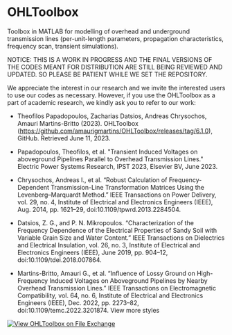 # OHLToolbox

Toolbox in MATLAB for modelling of overhead and underground transmission lines (per-unit-length parameters, propagation characteristics, frequency scan, transient simulations).

NOTICE: THIS IS A WORK IN PROGRESS AND THE FINAL VERSIONS OF THE CODES MEANT FOR DISTRIBUTION ARE STILL BEING REVIEWED AND UPDATED. SO PLEASE BE PATIENT WHILE WE SET THE REPOSITORY.

We appreciate the interest in our research and we invite the interested users to use our codes as necessary. However, if you use the OHLToolbox as a part of academic research, we kindly ask you to refer to our work:

- Theofilos Papadopoulos, Zacharias Datsios, Andreas Chrysochos, Amauri Martins-Britto (2023). OHLToolbox (https://github.com/amaurigmartins/OHLToolbox/releases/tag/6.1.0), GitHub. Retrieved June 11, 2023.

- Papadopoulos, Theofilos, et al. "Transient Induced Voltages on aboveground Pipelines Parallel to Overhead Transmission Lines." Electric Power Systems Research, IPST 2023, Elsevier BV, June 2023.

- Chrysochos, Andreas I., et al. “Robust Calculation of Frequency-Dependent Transmission-Line Transformation Matrices Using the Levenberg–Marquardt Method.” IEEE Transactions on Power Delivery, vol. 29, no. 4, Institute of Electrical and Electronics Engineers (IEEE), Aug. 2014, pp. 1621–29, doi:10.1109/tpwrd.2013.2284504.

-  Datsios, Z. G., and P. N. Mikropoulos. “Characterization of the Frequency Dependence of the Electrical Properties of Sandy Soil with Variable Grain Size and Water Content.” IEEE Transactions on Dielectrics and Electrical Insulation, vol. 26, no. 3, Institute of Electrical and Electronics Engineers (IEEE), June 2019, pp. 904–12, doi:10.1109/tdei.2018.007864.

- Martins-Britto, Amauri G., et al. “Influence of Lossy Ground on High-Frequency Induced Voltages on Aboveground Pipelines by Nearby Overhead Transmission Lines.” IEEE Transactions on Electromagnetic Compatibility, vol. 64, no. 6, Institute of Electrical and Electronics Engineers (IEEE), Dec. 2022, pp. 2273–82, doi:10.1109/temc.2022.3201874.
View more styles



[![View OHLToolbox on File Exchange](https://www.mathworks.com/matlabcentral/images/matlab-file-exchange.svg)](https://www.mathworks.com/matlabcentral/fileexchange/130914-ohltoolbox)

